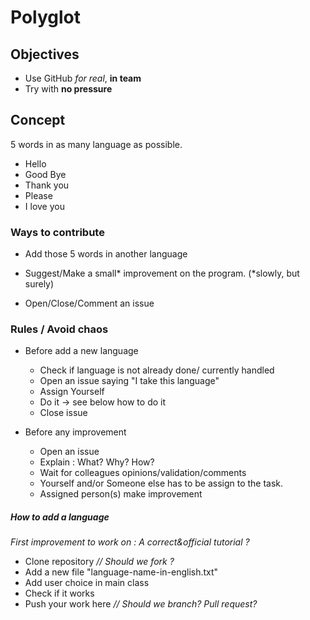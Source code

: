 # Polyglot



## Objectives 

* Use GitHub *for real*, **in team**
* Try with **no pressure**


## Concept 

5 words in as many language as possible.  
* Hello
* Good Bye
* Thank you 
* Please 
* I love you 


### Ways to contribute

* Add those 5 words in another language

* Suggest/Make a small* improvement on the program. (*slowly, but surely)

* Open/Close/Comment an issue



### Rules / Avoid chaos

* Before add a new language
    * Check if language is not already done/ currently handled
    * Open an issue saying "I take this language"
    * Assign Yourself
    * Do it -> see below how to do it
    * Close issue

* Before any improvement 
 	* Open an issue
	* Explain : What? Why? How? 
	* Wait for colleagues opinions/validation/comments
	* Yourself and/or Someone else has to be assign to the task.
	* Assigned person(s) make improvement



##### How to add a language

*First improvement to work on : A correct&official tutorial ?*

* Clone repository *// Should we fork ?*
* Add a new file "language-name-in-english.txt"
* Add user choice in main class
* Check if it works
* Push your work here *// Should we branch? Pull request?*
    
